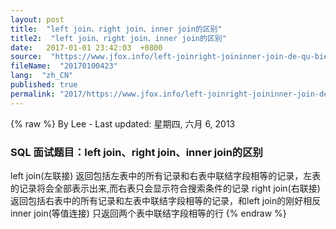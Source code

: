 ```yaml
---
layout: post
title:  "left join、right join、inner join的区别"
title2:  "left join、right join、inner join的区别"
date:   2017-01-01 23:42:03  +0800
source:  "https://www.jfox.info/left-joinright-joininner-join-de-qu-bie.html"
fileName:  "20170100423"
lang:  "zh_CN"
published: true
permalink: "2017/https://www.jfox.info/left-joinright-joininner-join-de-qu-bie.html"
---
```

{% raw %}
By Lee - Last updated: 星期四, 六月 6, 2013

### SQL 面试题目：left join、right join、inner join的区别

left join(左联接) 返回包括左表中的所有记录和右表中联结字段相等的记录，左表的记录将会全部表示出来,而右表只会显示符合搜索条件的记录
right join(右联接) 返回包括右表中的所有记录和左表中联结字段相等的记录，和left join的刚好相反
inner join(等值连接) 只返回两个表中联结字段相等的行
{% endraw %}
